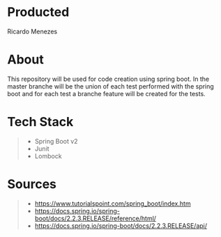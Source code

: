 # Producted

Ricardo Menezes

# About
This repository will be used for code creation using spring boot. In the master branche will be the union of each test performed with the spring boot and for each test a branche feature will be created for the tests.


# Tech Stack
> * Spring Boot v2
> * Junit
> * Lombock

# Sources
> * https://www.tutorialspoint.com/spring_boot/index.htm
> * https://docs.spring.io/spring-boot/docs/2.2.3.RELEASE/reference/html/
> * https://docs.spring.io/spring-boot/docs/2.2.3.RELEASE/api/
